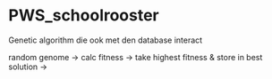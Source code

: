 # PWS_schoolrooster

Genetic algorithm die ook met den database interact


random genome ->
calc fitness ->
take highest fitness & store in best solution ->
 